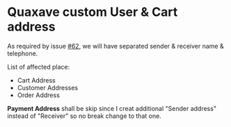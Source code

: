 # Quaxave custom User & Cart address

As required by issue [#62](https://github.com/atn19808/usashipping/issues/62), we will have separated sender & receiver name & telephone.

List of affected place:
- Cart Address
- Customer Addresses
- Order Address

**Payment Address** shall be skip since I creat additional "Sender address" instead of "Receiver" so no break change to that one.